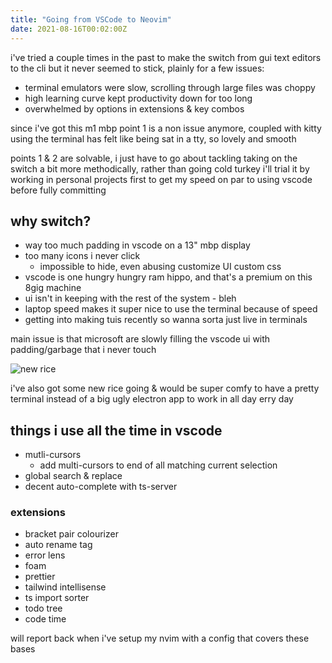 ```yaml
---
title: "Going from VSCode to Neovim"
date: 2021-08-16T00:02:00Z
---
```


i've tried a couple times in the past to make the switch from gui text editors to the cli
but it never seemed to stick, plainly for a few issues:

* terminal emulators were slow, scrolling through large files was choppy
* high learning curve kept productivity down for too long
* overwhelmed by options in extensions & key combos

since i've got this m1 mbp point 1 is a non issue anymore, coupled with kitty using
the terminal has felt like being sat in a tty, so lovely and smooth

points 1 & 2 are solvable, i just have to go about tackling taking on the switch
a bit more methodically, rather than going cold turkey i'll trial it by working in
personal projects first to get my speed on par to using vscode before fully committing

## why switch?

* way too much padding in vscode on a 13" mbp display
* too many icons i never click
  - impossible to hide, even abusing customize UI custom css
* vscode is one hungry hungry ram hippo, and that's a premium on this 8gig machine
* ui isn't in keeping with the rest of the system - bleh
* laptop speed makes it super nice to use the terminal because of speed
* getting into making tuis recently so wanna sorta just live in terminals

main issue is that microsoft are slowly filling the vscode ui with padding/garbage
that i never touch

![new rice](https://ftp.cass.si/89991uFuz.png)

i've also got some new rice going & would be super comfy to have a pretty terminal
instead of a big ugly electron app to work in all day erry day

## things i use all the time in vscode

* mutli-cursors
  - add multi-cursors to end of all matching current selection
* global search & replace
* decent auto-complete with ts-server

### extensions

* bracket pair colourizer
* auto rename tag
* error lens
* foam
* prettier
* tailwind intellisense
* ts import sorter
* todo tree
* code time

will report back when i've setup my nvim with a config that covers these bases
